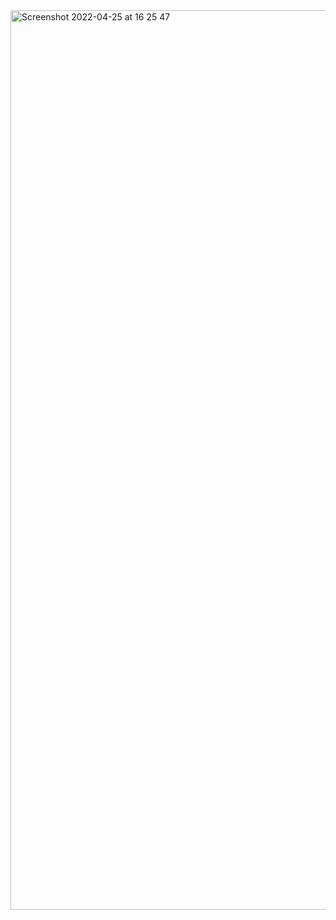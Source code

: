 <img width="1439" alt="Screenshot 2022-04-25 at 16 25 47" src="https://user-images.githubusercontent.com/60073929/165109551-b77dcadc-0599-4b56-8b46-73f7732a2797.png">
